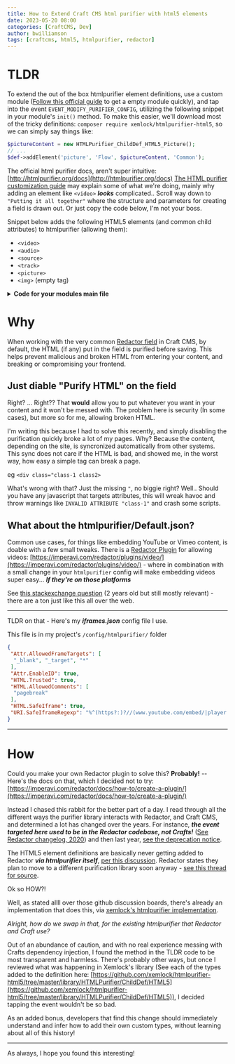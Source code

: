 ```yaml
---
title: How to Extend Craft CMS html purifier with html5 elements
date: 2023-05-20 08:00
categories: [CraftCMS, Dev]
author: bwilliamson
tags: [craftcms, html5, htmlpurifier, redactor]
---
```


# TLDR

To extend the out of the box htmlpurifier element definitions, use a custom module ([Follow this official guide](https://craftcms.com/docs/4.x/extend/module-guide.html) to get a empty module quickly), and tap into the event `EVENT_MODIFY_PURIFIER_CONFIG`, utilizing the following snippet in your module's `init()` method.
To make this easier, we'll download most of the tricky definitions: `composer require xemlock/htmlpurifier-html5`, so we can simply say things like:
``` php
$pictureContent = new HTMLPurifier_ChildDef_HTML5_Picture();
// ...
$def->addElement('picture', 'Flow', $pictureContent, 'Common');
```

The official html purifier docs, aren't super intuitive: [http://htmlpurifier.org/docs](http://htmlpurifier.org/docs)
[The HTML purifier customization guide](http://htmlpurifier.org/docs/enduser-customize.html) may explain some of what we're doing, mainly why adding an element like `<video>` ***looks*** complicated.. Scroll way down to `"Putting it all together"` where the structure and parameters for creating a field is drawn out. Or just copy the code below, I'm not your boss.

Snippet below adds the following HTML5 elements (and common child attributes) to htmlpurifier (allowing them):
- `<video>`
- `<audio>`
- `<source>`
- `<track>`
- `<picture>`
- `<img>` (empty tag)

<details markdown="1">
  <summary><strong>Code for your modules main file </strong></summary>

### ***Note***:
Compare this to the boilerplate produced by `craft make module`, the `attachEventHandlers()` is basically all that's changed here

```php
namespace modules\YOURMODULE;

use Craft;
use HTMLPurifier_ChildDef_HTML5_Media;
use HTMLPurifier_ChildDef_HTML5_Picture;
use yii\base\Module as BaseModule;
use craft\redactor\Field;
use craft\htmlfield\events\ModifyPurifierConfigEvent;
use yii\base\Event;

/**
 * purifier-config module
 *
 * @method static Module getInstance()
 */
class Module extends BaseModule
{
 public function init(): void
 {
  Craft::setAlias('@modules/purifiermodule', __DIR__);

  // Set the controllerNamespace based on whether this is a console or web request
  if (Craft::$app->request->isConsoleRequest) {
   $this->controllerNamespace = 'modules\\purifiermodule\\console\\controllers';
  } else {
   $this->controllerNamespace = 'modules\\purifiermodule\\controllers';
  }

  parent::init();

  // Defer most setup tasks until Craft is fully initialized
  Craft::$app->onInit(function () {
   $this->attachEventHandlers();
  });
 }

 private function attachEventHandlers(): void
 {
  Event::on(
   Field::class, // When the craft\redactor\Field class sends the following event
   Field::EVENT_MODIFY_PURIFIER_CONFIG,
   static function (ModifyPurifierConfigEvent $event) {
    if ($def = $event->config->getHTMLDefinition(true)) {
     // xemlock/htmlpurifier-html5 library used to assist extending the HTML5 definitions
     // modifying config/htmlpurifier/Default.json wont cut it for this
     $mediaContent = new HTMLPurifier_ChildDef_HTML5_Media();
     $pictureContent = new HTMLPurifier_ChildDef_HTML5_Picture();
     // https://html.spec.whatwg.org/dev/media.html#the-video-element
     foreach (['video', 'audio'] as $element) {
      $def->addElement($element, 'Flow', $mediaContent, 'Common', [
       'controls' => 'Bool',
       'height' => 'Length',
       'poster' => 'URI',
       'preload' => 'Enum#auto,metadata,none',
       'src' => 'URI',
       'width' => 'Length',
      ]);
      $def->addElement($element, 'Inline', $mediaContent, 'Common', [
       'controls' => 'Bool',
       'height' => 'Length',
       'poster' => 'URI',
       'preload' => 'Enum#auto,metadata,none',
       'src' => 'URI',
       'width' => 'Length',
      ]);
     }

     // https://html.spec.whatwg.org/dev/embedded-content.html#the-source-element
     $def->addElement('source', false, 'Empty', 'Common', [
      'media' => 'Text',
      'sizes' => 'Text',
      'src' => 'URI',
      'srcset' => 'Text',
      'type' => 'Text',
     ]);

     // https://html.spec.whatwg.org/dev/media.html#the-track-element
     $def->addElement('track', false, 'Empty', 'Common', [
      'kind' => 'Enum#captions,chapters,descriptions,metadata,subtitles',
      'src' => 'URI',
      'srclang' => 'Text',
      'label' => 'Text',
      'default' => 'Bool',
     ]);

     // https://html.spec.whatwg.org/dev/embedded-content.html#the-picture-element
     $def->addElement('picture', 'Flow', $pictureContent, 'Common');
     $def->addElement('picture', 'Inline', $pictureContent, 'Common');

     // https://html.spec.whatwg.org/dev/embedded-content.html#the-img-element
     $img = $def->addBlankElement('img');
     $img->attr = [
      'srcset' => 'Text',
      'sizes' => 'Text',
     ];
    }
   }
  );
 }
}


```
</details>

# Why

When working with the very common [Redactor field](https://plugins.craftcms.com/redactor) in Craft CMS, by default, the HTML (if any) put in the field is purified before saving.
This helps prevent malicious and broken HTML from entering your content, and breaking or compromising your frontend.

## Just diable "Purify HTML" on the field
Right? ... Right??
That **would** allow you to put whatever you want in your content and it won't be messed with. The problem here is security (In some cases), but more so for me, allowing broken HTML.

I'm writing this because I had to solve this recently, and simply disabling the purification quickly broke a lot of my pages. Why? Because the content, depending on the site, is syncronized automatically from other systems. This sync does not care if the HTML is bad, and showed me, in the worst way, how easy a simple tag can break a page.

eg `<div class="class-1 class2>`

What's wrong with that? Just the missing `"`, no biggie right? Well.. Should you have any javascript that targets attributes, this will wreak havoc and throw warnings like `INVALID ATTRIBUTE "class-1"` and crash some scripts.

## What about the htmlpurifier/Default.json?

Common use cases, for things like embedding YouTube or Vimeo content, is doable with a few small tweaks. There is a [Redactor Plugin](https://imperavi.com/redactor/plugins/) for allowing videos: [https://imperavi.com/redactor/plugins/video/](https://imperavi.com/redactor/plugins/video/) - where in combination with a small change in your `htmlpurifier` config will make embedding videos super easy... ***If they're on those platforms***

See [this stackexchange question](https://craftcms.stackexchange.com/questions/20133/html-purifier-config-file) (2 years old but still mostly relevant) - there are a ton just like this all over the web.

---

TLDR on that - Here's my <strong><em>iframes.json</em></strong> config file I use.

This file is in my project's `/config/htmlpurifier/` folder

```json
{
 "Attr.AllowedFrameTargets": [
  "_blank", "_target", "*"
 ],
 "Attr.EnableID": true,
 "HTML.Trusted": true,
 "HTML.AllowedComments": [
  "pagebreak"
 ],
 "HTML.SafeIframe": true,
 "URI.SafeIframeRegexp": "%^(https?:)?//(www.youtube.com/embed/|player.vimeo.com/video/|forms.clickup.com/|app-cdn.clickup.com/forms-embed/)%"
}

```


---


# How


Could you make your own Redactor plugin to solve this?
**Probably!** -- Here's the docs on that, which I decided not to try: [https://imperavi.com/redactor/docs/how-to/create-a-plugin/](https://imperavi.com/redactor/docs/how-to/create-a-plugin/)

Instead I chased this rabbit for the better part of a day. I read through all the different ways the purifier library interacts with Redactor, and Craft CMS, and determined a lot has changed over the years. For instance, ***the event targeted here used to be in the Redactor codebase, not Crafts!*** ([See Redactor changelog, 2020](https://github.com/craftcms/redactor/blob/850e69a8239ea5ef6936af4ef1d1c7d7f1d67f2d/CHANGELOG.md?plain=1#L268)) and then last year, [see the deprecation notice](https://github.com/craftcms/redactor/blame/main/src/events/ModifyPurifierConfigEvent.php).

The HTML5 element definitions are basically never getting added to Redactor ***via htmlpurifier itself***, [per this discussion](https://github.com/ezyang/htmlpurifier/issues/160#issuecomment-735522214). Redactor states they plan to move to a different purification library soon anyway - [see this thread for source](https://github.com/craftcms/redactor/issues/78#issuecomment-1023027396).

Ok so HOW?!

Well, as stated allll over those github discussion boards, there's already an implementation that does this, via [xemlock's htmlpurifier implementation](https://github.com/xemlock/htmlpurifier-html5).

*Alright, how do we swap in that, for the existing htmlpurifier that Redactor and Craft use?*

Out of an abundance of caution, and with no real experience messing with Crafts dependency injection, I found the method in the TLDR code to be most transparent and harmless. There's probably other ways, but once I reviewed what was happening in Xemlock's library (See each of the types added to the definition here: [https://github.com/xemlock/htmlpurifier-html5/tree/master/library/HTMLPurifier/ChildDef/HTML5](https://github.com/xemlock/htmlpurifier-html5/tree/master/library/HTMLPurifier/ChildDef/HTML5)), I decided tapping the event wouldn't be so bad.

As an added bonus, developers that find this change should immediately understand and infer how to add their own custom types, without learning about all of this history!

---

As always, I hope you found this interesting!
